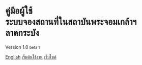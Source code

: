 <!-- _coverpage.md -->

# คู่มือผู้ใช้<br>ระบบจองสถานที่ในสถาบันพระจอมเกล้าฯลาดกระบัง
Version 1.0 <small>beta 1</small>

[English](/)
[เรื่มต้นใช้งาน](/th/client/search-for-space.md)
[เว็บไซต์](https://space.itforge.io)

<!-- background color -->
